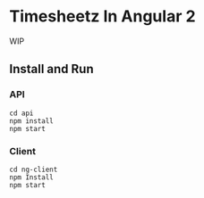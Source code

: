 # Timesheetz In Angular 2

WIP

## Install and Run

### API

    cd api
    npm install
    npm start

### Client
    cd ng-client
    npm Install
    npm start

    

